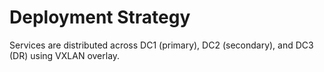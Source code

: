 # Deployment Strategy

Services are distributed across DC1 (primary), DC2 (secondary), and DC3 (DR) using VXLAN overlay.
